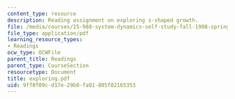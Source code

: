 ```yaml
---
content_type: resource
description: Reading assignment on exploring s-shaped growth.
file: /media/courses/15-988-system-dynamics-self-study-fall-1998-spring-1999/9ff8f09cd17e29b0fa91885f82165353_exploring.pdf
file_type: application/pdf
learning_resource_types:
- Readings
ocw_type: OCWFile
parent_title: Readings
parent_type: CourseSection
resourcetype: Document
title: exploring.pdf
uid: 9ff8f09c-d17e-29b0-fa91-885f82165353
---
```


